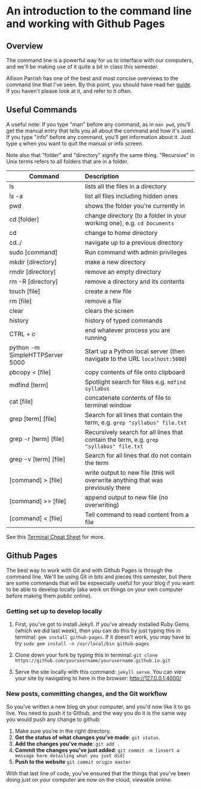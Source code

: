 # An introduction to the command line and working with Github Pages

## Overview
The command line is a powerful way for us to interface with our computers, and we'll be making use of it quite a bit in class this semester. 

Allison Parrish has one of the best and most concise overviews to the command line that I've seen. By this point, you should have read her [guide](http://rwet.decontextualize.com/book/unix/). If you haven't please look at it, and refer to it often. 

## Useful Commands
A useful note: If you type "man" before any command, as in `man pwd`, you'll get the manual entry that tells you all about the command and how it's used. If you type "info" before any command, you'll get information about it. Just type `q` when you want to quit the manual or info screen. 

Note also that "folder" and "directory" signify the same thing. "Recursive" in Unix terms refers to all folders that are in a folder.

| Command        | Description          | 
| ------------- |:-------------|
| ls     | lists all the files in a directory   | 
| ls -a| list all files including hidden ones     | 
| pwd      | shows the folder you're currently in     |   
| cd [folder]| change directory (to a folder in your working one), e.g. `cd Documents`      | 
| cd | change to home directory     |    
| cd../ | navigate up to a previous directory       | 
| sudo [command]	| Run command with admin privileges      | 
| mkdir [directory] | make a new directory      |
| rmdir [directory] | remove an empty directory |
| rm -R [directory] | remove a directory and its contents|
| touch [file] | create a new file     |
| rm [file]| remove a file    | 
| clear| clears the screen  |
| history| history of typed commands |
| CTRL + c| end whatever process you are running |
| python -m SimpleHTTPServer 5000 | Start up a Python local server (then navigate to the URL `localhost:5000`)  |
| pbcopy < [file]| copy contents of file onto clipboard |
| mdfind [term]	| Spotlight search for files e.g. `mdfind syllabus` |
| cat [file]|  concatenate contents of file to terminal window |
| grep [term] [file]| Search for all lines that contain the term, e.g. `grep "syllabus" file.txt` |
| grep -r [term] [file]| Recursively search for all lines that contain the term, e.g. `grep "syllabus" file.txt` |
| grep -v [term] [file]| Search for all lines that do not contain the term |
| [command] > [file] | write output to new file (this will overwrite anything that was previously there |
|[command] >> [file] | append output to new file (no overwriting) |
|[command] < [file]	| Tell command to read content from a file

See this [Terminal Cheat Sheet](https://github.com/0nn0/terminal-mac-cheatsheet) for more. 


## Github Pages
The best way to work with Git and with Github Pages is through the command line. We'll be using Git in bits and pieces this semester, but there are some commands that will be espeecially useful for your blog if you want to be able to develop locally (aka work on things on your own computer before making them public online). 

### Getting set up to develop locally
1. First, you've got to install Jekyll. If you've already installed Ruby Gems (which we did last week), then you can do this by just typing this in terminal: `gem install github-pages`. If it doesn't work, you may have to try `sudo gem install -n /usr/local/bin github-pages`

2. Clone down your fork by typing this in terminal: `git clone https://github.com/yourusername/yourusername.github.io.git`

3. Serve the site locally with this command: `jekyll serve`. You can view your site by navigating to here in the browser: http://127.0.0.1:4000/


### New posts, committing changes, and the Git workflow

So you've written a new blog on your computer, and you'd now like it to go live. You need to push it to Github, and the way you do it is the same way you would push any change to github: 

1. Make sure you're in the right directory. 
2. **Get the status of what changes you've made**: `git status`. 
3. **Add the changes you've made**: `git add .`
4. **Commit the changes you've just added**: `git commit -m [insert a message here detailing what you just did]`
5. **Push to the website** `git commit origin master`

With that last line of code, you've ensured that the things that you've been doing just on your computer are now on the cloud, viewable online. 

